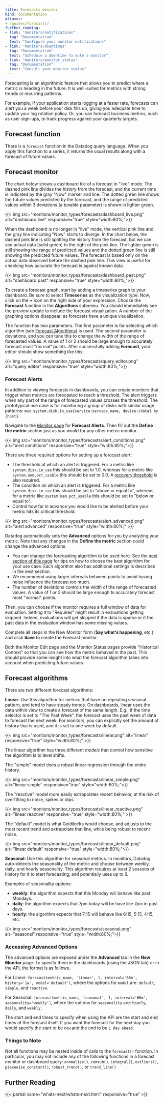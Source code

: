 ```yaml
---
title: Forecasts monitor
kind: documentation
aliases:
- /guides/forecasts/ 
further_reading:
- link: "monitors/notifications"
  tag: "Documentation"
  text: "Configure your monitor notifications"
- link: "monitors/downtimes"
  tag: "Documentation"
  text: "Schedule a downtime to mute a monitor"
- link: "monitors/monitor_status"
  tag: "Documentation"
  text: "Consult your monitor status"
---
```


Forecasting is an algorithmic feature that allows you to predict where
a metric is heading in the future. It is well-suited for metrics with
strong trends or recurring patterns.

For example, if your application starts logging at a faster rate, forecasts can alert you a week before your disk fills up, giving you adequate time to update your log rotation policy. Or, you can forecast business metrics, such as user sign-ups, to track progress against your quarterly targets.

## Forecast function

There is a `forecast` function in the Datadog query language. When you apply this function to a series, it returns the usual results along with a forecast of future values.

## Forecast monitor

The chart below shows a dashboard tile of a forecast in "live" mode. The dashed pink line divides the history from the forecast, and the current time is indicated by the gray "Now" marker and line. The dotted green line shows the future values predicted by the forecast, and the range of predicted values within 3 deviations (a tunable parameter) is shown in lighter green.

{{< img src="monitors/monitor_types/forecasts/dashboard_live.png" alt="dashboard live" responsive="true" style="width:80%;">}}

When the dashboard is no longer in "live" mode, the vertical pink line and the gray line indicating "Now" starts to diverge. In the chart below, the dashed pink line is still splitting the history from the forecast, but we can see actual data (solid green) to the right of the pink line. The lighter green is still showing the range of predicted values and the dotted green line is still showing the predicted future values. The forecast is based only on the actual data observed before the dashed pink line. This view is useful for checking how accurate the forecast is against known data.

{{< img src="monitors/monitor_types/forecasts/dashboard_past.png" alt="dashboard past" responsive="true" style="width:80%;">}}

To create a forecast graph, start by adding a timeseries graph to your dashboard. Be sure to select **Timeseries** as the visualization type. Now, click on the **+** icon on the right side of your expression. Choose the **Forecast** function in the **Algorithms** submenu. You should immediately see the preview update to include the forecast visualization. A number of the graphing options disappear, as forecasts have a unique visualization.

The function has two parameters. The first parameter is for selecting which algorithm (see [Forecast Algorithms](#forecast-algorithms)) is used. The second parameter is deviations, and you can tune this to change the width of the range of forecasted values. A value of 1 or 2 should be large enough to accurately forecast most "normal" points. After successfully adding **Forecast**, your editor should show something like this:

{{< img src="monitors/monitor_types/forecasts/query_editor.png" alt="query editor" responsive="true" style="width:80%;">}}

### Forecast Alerts
In addition to viewing forecasts in dashboards, you can create monitors that trigger when metrics are forecasted to reach a threshold. The alert triggers when any part of the range of forecasted values crosses the threshold. The prototypical use case is for monitoring a group of disks with similar usage patterns: `max:system.disk.in_use{service:service_name, device:/data} by {host}`.

Navigate to the [Monitor page][1] for **Forecast Alerts**. Then fill out the **Define the metric** section just as you would for any other metric monitor.

{{< img src="monitors/monitor_types/forecasts/alert_conditions.png" alt="alert conditions" responsive="true" style="width:80%;">}}

There are three required options for setting up a forecast alert:

* The threshold at which an alert is triggered. For a metric like `system.disk.in_use` this should be set to 1.0, whereas for a metric like `system.mem.pct_usable` this should be set to 0.0. A [recovery threshold][2] is also required.
* The condition on which an alert is triggered. For a metric like `system.disk.in_use` this should be set to "above or equal to", whereas for a metric like `system.mem.pct_usable` this should be set to "below or equal to".
* Control how far in advance you would like to be alerted before your metric hits its critical threshold.

{{< img src="monitors/monitor_types/forecasts/alert_advanced.png" alt="alert advanced" responsive="true" style="width:80%;" >}}

Datadog automatically sets the **Advanced** options for you by analyzing your metric. Note that any changes in the **Define the metric** section could change the advanced options.

* You can change the forecasting algorithm to be used here. See the [next section of this page][3] for tips on how to choose the best algorithm for your use case. Each algorithm also has additional settings is described in the next section.
* We recommend using larger intervals between points to avoid having noise influence the forecast too much.
* The number of deviations controls the width of the range of forecasted values. A value of 1 or 2 should be large enough to accurately forecast most "normal" points.

Then, you can choose if the monitor requires a full window of data for evaluation. Setting it to "Requires" might result in evaluations getting skipped. Indeed, evaluations will get skipped if the data is sparse or if the past data in the evaluation window has some missing values. 

Complete all steps in the New Monitor form (**Say what's happening**, etc.) and click **Save** to create the Forecast monitor.

Both the Monitor Edit page and the Monitor Status pages provide "Historical Context" so that you can see how the metric behaved in the past. This should provide some insight into what the forecast algorithm takes into account when predicting future values.

## Forecast algorithms

There are two different forecast algorithms:

**Linear**: Use this algorithm for metrics that have no repeating seasonal pattern, and tend to have steady trends. On dashboards, linear uses the data within view to create a forecast of the same length. E.g., if the time selector is set to "The Past Week", the forecast uses the past week of data to forecast the next week. For monitors, you can explicitly set the amount of history that is used, and it is set to one week by default.

{{< img src="monitors/monitor_types/forecasts/linear.png" alt="linear" responsive="true" style="width:80%;" >}}

The linear algorithm has three different _models_ that control how sensitive the algorithm is to level shifts.

The "simple" model does a robust linear regression through the entire history.

{{< img src="monitors/monitor_types/forecasts/linear_simple.png" alt="linear simple" responsive="true" style="width:80%;">}}

The "reactive" model more easily extrapolates recent behavior, at the risk of overfitting to noise, spikes or dips.

{{< img src="monitors/monitor_types/forecasts/linear_reactive.png" alt="linear reactive" responsive="true" style="width:80%;" >}}

The "default" model is what Goldilocks would choose, and adjusts to the most recent trend and extrapolate that line, while being robust to recent noise.

{{< img src="monitors/monitor_types/forecasts/linear_default.png" alt="linear default" responsive="true" style="width:80%;">}}

**Seasonal:** Use this algorithm for seasonal metrics. In monitors, Datadog auto-detects the seasonality of the metric and choose between weekly, daily, and hourly seasonality. This algorithm requires at least 2 seasons of history for it to start forecasting, and potentially uses up to 6.

Examples of seasonality options:

* **weekly**: the algorithm expects that this Monday will behave like past Mondays.
* **daily**: the algorithm expects that 7pm today wlil be have like 7pm in past days.
* **hourly**: the algorithm expects that 7:15 will behave like 6:15, 5:15, 4:15, etc.

{{< img src="monitors/monitor_types/forecasts/seasonal.png" alt="seasonal" responsive="true" style="width:80%;">}}

### Accessing Advanced Options

The advanced options are exposed under the **Advanced** tab in the **New Monitor** page. To specify them in the dashboards (using the JSON tab) or in the API, the format is as follows.

For Linear: `forecast(metric_name, 'linear', 1, interval='60m', history='1w', model='default')`, where the options for `model` are: `default`, `simple`, and `reactive`.

For Seasonal: `forecast(metric_name, 'seasonal', 1, interval='60m', seasonality='weekly')`, where the options for `seasonality` are: `hourly`, `daily`, and `weekly`.

The start and end times to specify when using the API are the start and end times of the forecast itself. If you want the forecast for the next day you would specify the start to be `now` and the end to be `1 day ahead`.

### Things to Note

Not all functions may be nested inside of calls to the `forecast()` function. In particular, you may not include any of the following functions in a forecast monitor or dashboard query: `anomalies()`, `cumsum()`, `integral()`, `outliers()`, `piecewise_constant()`, `robust_trend()`, or `trend_line()`

## Further Reading

{{< partial name="whats-next/whats-next.html" responsive="true" >}}

[1]: https://app.datadoghq.com/monitors#create/forecast
[2]: /monitors/faq/what-are-recovery-thresholds
[3]: /#forecast-algorithms
